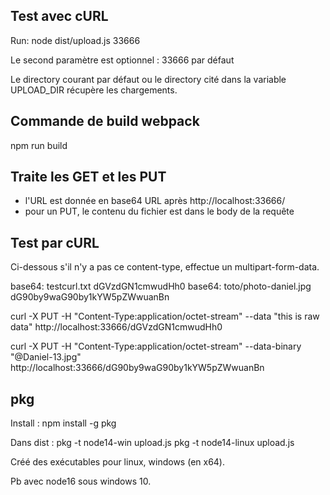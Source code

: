 
## Test avec cURL

Run: node dist/upload.js 33666

Le second paramètre est optionnel : 33666 par défaut

Le directory courant par défaut ou le directory cité dans la variable UPLOAD_DIR récupère les chargements.

## Commande de build webpack 
npm run build

## Traite les GET et les PUT
- l'URL est donnée en base64 URL après http://localhost:33666/
- pour un PUT, le contenu du fichier est dans le body de la requête

## Test par cURL

Ci-dessous s'il n'y a pas ce content-type, effectue un multipart-form-data.

base64: testcurl.txt dGVzdGN1cmwudHh0
base64: toto/photo-daniel.jpg dG90by9waG90by1kYW5pZWwuanBn

curl -X PUT -H "Content-Type:application/octet-stream" --data "this is raw data" http://localhost:33666/dGVzdGN1cmwudHh0

curl -X PUT -H "Content-Type:application/octet-stream" --data-binary "@Daniel-13.jpg" http://localhost:33666/dG90by9waG90by1kYW5pZWwuanBn

## pkg
 Install : npm install -g pkg

 Dans dist : 
 pkg -t node14-win upload.js
 pkg -t node14-linux upload.js

 Créé des exécutables pour linux, windows (en x64).

 Pb avec node16 sous windows 10.
